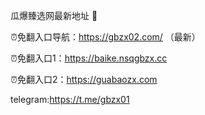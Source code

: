 瓜爆臻选网最新地址 👋

⏰免翻入口导航：https://gbzx02.com/ （最新）

⏰免翻入口1：https://baike.nsqgbzx.cc

⏰免翻入口2：https://guabaozx.com

telegram:https://t.me/gbzx01
